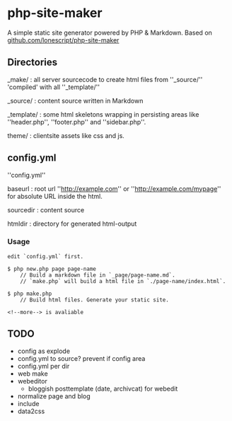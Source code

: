 php-site-maker
=====

A simple static site generator powered by PHP & Markdown. Based on [github.com/lonescript/php-site-maker](http://github.com/lonescript/php-site-maker)

## Directories

_make/
: all server sourcecode to create html files from ''_source/'' 'compiled' with all ''_template/''

_source/
: content source written in Markdown

_template/
: some html skeletons wrapping in persisting areas like ''header.php'', ''footer.php'' and ''sidebar.php''. 

theme/
: clientsite assets like css and js.

## config.yml

''config.yml''

baseurl
: root url ''http://example.com'' or ''http://example.com/mypage'' for absolute URL inside the html.

sourcedir
: content source

htmldir
: directory for generated html-output


### Usage

```
edit `config.yml` first.

$ php new.php page page-name
    // Build a markdown file in `_page/page-name.md`.
    // `make.php` will build a html file in `./page-name/index.html`.

$ php make.php
    // Build html files. Generate your static site.

<!--more--> is avaliable
```
## TODO

* config as explode
* config.yml to source? prevent if config area
* config.yml per dir
* web make
* webeditor
  * bloggish posttemplate (date, archivcat) for webedit
* normalize page and blog
* include
* data2css
